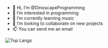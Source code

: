 - 👋 Hi, I’m @DinoscapeProgramming
- 👀 I’m interested in programming
- 🌱 I’m currently learning music
- 💞️ I’m looking to collaborate on new projects
- 📫 You can send me an email

![Top Langs](https://github-readme-stats.vercel.app/api/top-langs/?username=DinoscapeProgramming)
